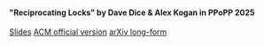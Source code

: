 #### "Reciprocating Locks" by Dave Dice & Alex Kogan in PPoPP 2025

[Slides](https://github.com/davedice/davedice.github.io/blob/main/files-flatstore/ppopp25-reciprocating-public.pdf)
[ACM official version](https://doi.org/10.1145/3710848.3710862)
[arXiv long-form](https://arxiv.org/abs/2501.02380)

